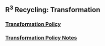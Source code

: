 ## R<sup>3</sup> Recycling: Transformation
  ### [Transformation Policy](transformation/transformationPolicy.md)
  ### [Transformation Policy Notes](transformation/transformationPolicyNotes.md)

